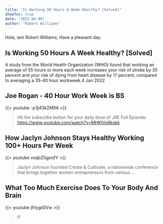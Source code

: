 ```yaml
---
title: "Is Working 50 Hours A Week Healthy? [Solved]"
ShowToc: true 
date: "2022-04-09"
author: "Robert Williams" 
---
```


Hola, iam Robert Williams, Have a pleasant day.
## Is Working 50 Hours A Week Healthy? [Solved]
A study from the World Health Organization (WHO) found that working an average of 55 hours or more each week increases your risk of stroke by 35 percent and your risk of dying from heart disease by 17 percent, compared to averaging a 35-40 hour workweek.4 Jan 2022

## Joe Rogan - 40 Hour Work Week is BS
{{< youtube -p3j43k2M9A >}}
>Hit the subscribe button for your daily dose of JRE Full Episode: https://www.youtube.com/watch?v=MHKtVo6kskk.

## How Jaclyn Johnson Stays Healthy Working 100+ Hours Per Week
{{< youtube vsqbZ0goofY >}}
>Jaclyn Johnson founded Create & Cultivate, a nationwide conference that brings together women entrepreneurs from various ...

## What Too Much Exercise Does To Your Body And Brain
{{< youtube jfrlygii0Vw >}}
>If 

